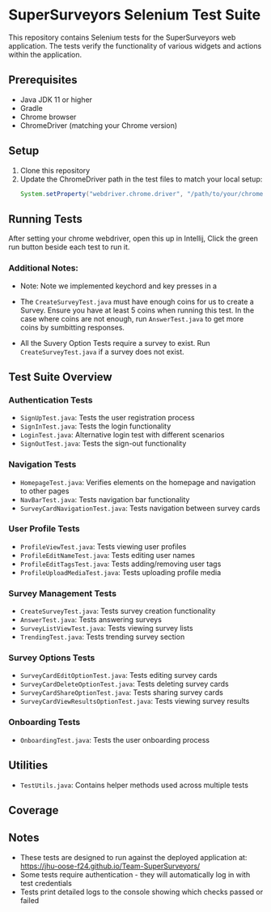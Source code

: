 # SuperSurveyors Selenium Test Suite

This repository contains Selenium tests for the SuperSurveyors web application. The tests verify the functionality of various widgets and actions within the application.

## Prerequisites

- Java JDK 11 or higher
- Gradle
- Chrome browser
- ChromeDriver (matching your Chrome version)

## Setup

1. Clone this repository
2. Update the ChromeDriver path in the test files to match your local setup:
   ```java
   System.setProperty("webdriver.chrome.driver", "/path/to/your/chromedriver");
   ```

## Running Tests

After setting your chrome webdriver, open this up in Intellij, Click the green run button beside each test to run it. 


### Additional Notes:

- Note: Note we implemented keychord and key presses in a 


- The `CreateSurveyTest.java` must have enough coins for us to create a Survey. Ensure you have at least 5 coins when running this test. In the case where coins are not enough, run `AnswerTest.java` to get more coins by sumbitting responses.

- All the Suvery Option Tests require a survey to exist. Run `CreateSurveyTest.java` if a survey does not exist.


## Test Suite Overview

### Authentication Tests
- `SignUpTest.java`: Tests the user registration process
- `SignInTest.java`: Tests the login functionality
- `LoginTest.java`: Alternative login test with different scenarios
- `SignOutTest.java`: Tests the sign-out functionality

### Navigation Tests
- `HomepageTest.java`: Verifies elements on the homepage and navigation to other pages
- `NavBarTest.java`: Tests navigation bar functionality
- `SurveyCardNavigationTest.java`: Tests navigation between survey cards

### User Profile Tests
- `ProfileViewTest.java`: Tests viewing user profiles
- `ProfileEditNameTest.java`: Tests editing user names
- `ProfileEditTagsTest.java`: Tests adding/removing user tags
- `ProfileUploadMediaTest.java`: Tests uploading profile media

### Survey Management Tests
- `CreateSurveyTest.java`: Tests survey creation functionality
- `AnswerTest.java`: Tests answering surveys
- `SurveyListViewTest.java`: Tests viewing survey lists
- `TrendingTest.java`: Tests trending survey section

### Survey Options Tests
- `SurveyCardEditOptionTest.java`: Tests editing survey cards
- `SurveyCardDeleteOptionTest.java`: Tests deleting survey cards
- `SurveyCardShareOptionTest.java`: Tests sharing survey cards
- `SurveyCardViewResultsOptionTest.java`: Tests viewing survey results

### Onboarding Tests
- `OnboardingTest.java`: Tests the user onboarding process

## Utilities

- `TestUtils.java`: Contains helper methods used across multiple tests

## Coverage



## Notes

- These tests are designed to run against the deployed application at: https://jhu-oose-f24.github.io/Team-SuperSurveyors/
- Some tests require authentication - they will automatically log in with test credentials
- Tests print detailed logs to the console showing which checks passed or failed 